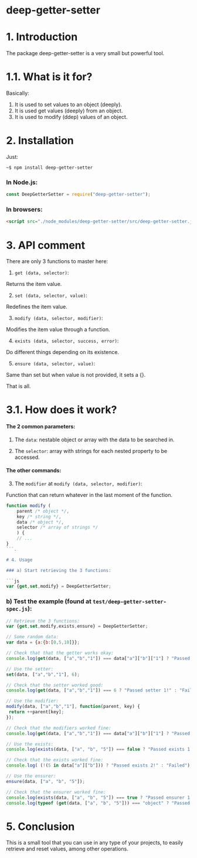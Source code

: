 # deep-getter-setter

# 1. Introduction

The package deep-getter-setter is a very small but powerful tool. 

# 1.1. What is it for?

Basically:

1. It is used to set values to an object (deeply).
2. It is used get values (deeply) from an object.
3. It is used to modify (ddep) values of an object.

# 2. Installation

Just:

    ~$ npm install deep-getter-setter

### In Node.js:

```js
const DeepGetterSetter = require("deep-getter-setter");
```

### In browsers:
```html
<script src="./node_modules/deep-getter-setter/src/deep-getter-setter.js"></script>
```

# 3. API comment

There are only 3 functions to master here:

1. `get (data, selector)`: 

Returns the item value.

2. `set (data, selector, value)`: 

Redefines the item value.

3. `modify (data, selector, modifier)`: 

Modifies the item value through a function.

4. `exists (data, selector, success, error)`: 

Do different things depending on its existence.

5. `ensure (data, selector, value)`: 

Same than set but when value is not provided, it sets a {}.

That is all.


# 3.1. How does it work?

#### The 2 common parameters:

1. The `data`: nestable object or array with the data to be searched in.

2. The `selector`: array with strings for each nested property to be accessed.

#### The other commands:

3. The `modifier` at `modify (data, selector, modifier)`:

Function that can return whatever in the last moment of the function.

```js
function modify (
	parent /* object */, 
	key /* string */, 
	data /* object */, 
	selector /* array of strings */
	) {
	// ...
}
```.

# 4. Usage

### a) Start retrieving the 3 functions:

```js
var {get,set,modify} = DeepGetterSetter;
```

### b) Test the example (found at `test/deep-getter-setter-spec.js`):

```js
// Retrieve the 3 functions:
var {get,set,modify,exists,ensure} = DeepGetterSetter;

// Some random data:
var data = {a:{b:[0,5,10]}};

// Check that that the getter works okay:
console.log(get(data, ["a","b","1"]) === data["a"]["b"]["1"] ? "Passed getter 1!" : "Failed!");

// Use the setter:
set(data, ["a","b","1"], 6);

// Check that the setter worked good:
console.log(get(data, ["a","b","1"]) === 6 ? "Passed setter 1!" : "Failed!");

// Use the modifier:
modify(data, ["a","b","1"], function(parent, key) {
 return ++parent[key];
});

// Check that the modifiers worked fine:
console.log(get(data, ["a","b","1"]) === data["a"]["b"]["1"] ? "Passed modifier 1!" : "Failed!");

// Use the exists:
console.log(exists(data, ["a", "b", "5"]) === false ? "Passed exists 1!":"Failed!");

// Check that the exists worked fine:
console.log( (!(5 in data["a"]["b"])) ? "Passed exists 2!" : "Failed");

// Use the ensurer:
ensure(data, ["a", "b", "5"]);

// Check that the ensurer worked fine:
console.log(exists(data, ["a", "b", "5"]) === true ? "Passed ensurer 1!" : "Failed!");
console.log(typeof (get(data, ["a", "b", "5"])) === "object" ? "Passed ensurer 2!" : "Failed!");
```

# 5. Conclusion

This is a small tool that you can use in any type of your projects, to easily retrieve and reset values, among other operations.
